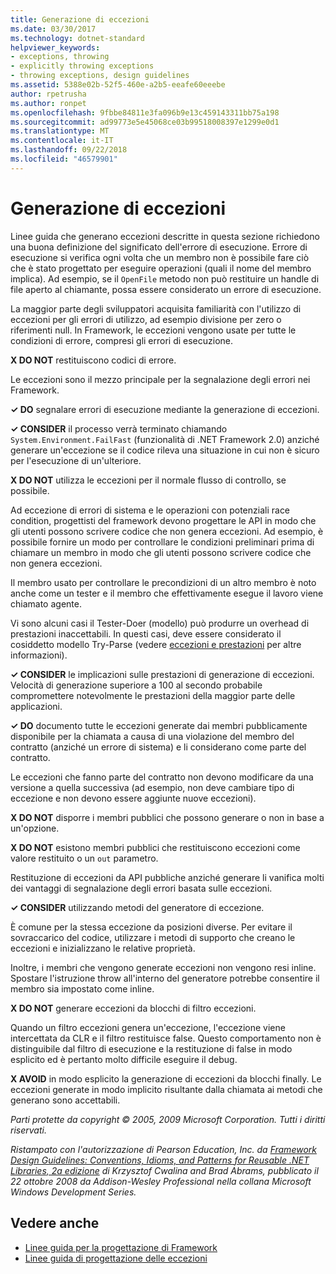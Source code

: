 ```yaml
---
title: Generazione di eccezioni
ms.date: 03/30/2017
ms.technology: dotnet-standard
helpviewer_keywords:
- exceptions, throwing
- explicitly throwing exceptions
- throwing exceptions, design guidelines
ms.assetid: 5388e02b-52f5-460e-a2b5-eeafe60eeebe
author: rpetrusha
ms.author: ronpet
ms.openlocfilehash: 9fbbe84811e3fa096b9e13c459143311bb75a198
ms.sourcegitcommit: ad99773e5e45068ce03b99518008397e1299e0d1
ms.translationtype: MT
ms.contentlocale: it-IT
ms.lasthandoff: 09/22/2018
ms.locfileid: "46579901"
---
```

# <a name="exception-throwing"></a>Generazione di eccezioni
Linee guida che generano eccezioni descritte in questa sezione richiedono una buona definizione del significato dell'errore di esecuzione. Errore di esecuzione si verifica ogni volta che un membro non è possibile fare ciò che è stato progettato per eseguire operazioni (quali il nome del membro implica). Ad esempio, se il `OpenFile` metodo non può restituire un handle di file aperto al chiamante, possa essere considerato un errore di esecuzione.  
  
 La maggior parte degli sviluppatori acquisita familiarità con l'utilizzo di eccezioni per gli errori di utilizzo, ad esempio divisione per zero o riferimenti null. In Framework, le eccezioni vengono usate per tutte le condizioni di errore, compresi gli errori di esecuzione.  
  
 **X DO NOT** restituiscono codici di errore.  
  
 Le eccezioni sono il mezzo principale per la segnalazione degli errori nei Framework.  
  
 **✓ DO** segnalare errori di esecuzione mediante la generazione di eccezioni.  
  
 **✓ CONSIDER** il processo verrà terminato chiamando `System.Environment.FailFast` (funzionalità di .NET Framework 2.0) anziché generare un'eccezione se il codice rileva una situazione in cui non è sicuro per l'esecuzione di un'ulteriore.  
  
 **X DO NOT** utilizza le eccezioni per il normale flusso di controllo, se possibile.  
  
 Ad eccezione di errori di sistema e le operazioni con potenziali race condition, progettisti del framework devono progettare le API in modo che gli utenti possono scrivere codice che non genera eccezioni. Ad esempio, è possibile fornire un modo per controllare le condizioni preliminari prima di chiamare un membro in modo che gli utenti possono scrivere codice che non genera eccezioni.  
  
 Il membro usato per controllare le precondizioni di un altro membro è noto anche come un tester e il membro che effettivamente esegue il lavoro viene chiamato agente.  
  
 Vi sono alcuni casi il Tester-Doer (modello) può produrre un overhead di prestazioni inaccettabili. In questi casi, deve essere considerato il cosiddetto modello Try-Parse (vedere [eccezioni e prestazioni](../../../docs/standard/design-guidelines/exceptions-and-performance.md) per altre informazioni).  
  
 **✓ CONSIDER** le implicazioni sulle prestazioni di generazione di eccezioni. Velocità di generazione superiore a 100 al secondo probabile compromettere notevolmente le prestazioni della maggior parte delle applicazioni.  
  
 **✓ DO** documento tutte le eccezioni generate dai membri pubblicamente disponibile per la chiamata a causa di una violazione del membro del contratto (anziché un errore di sistema) e li considerano come parte del contratto.  
  
 Le eccezioni che fanno parte del contratto non devono modificare da una versione a quella successiva (ad esempio, non deve cambiare tipo di eccezione e non devono essere aggiunte nuove eccezioni).  
  
 **X DO NOT** disporre i membri pubblici che possono generare o non in base a un'opzione.  
  
 **X DO NOT** esistono membri pubblici che restituiscono eccezioni come valore restituito o un `out` parametro.  
  
 Restituzione di eccezioni da API pubbliche anziché generare li vanifica molti dei vantaggi di segnalazione degli errori basata sulle eccezioni.  
  
 **✓ CONSIDER** utilizzando metodi del generatore di eccezione.  
  
 È comune per la stessa eccezione da posizioni diverse. Per evitare il sovraccarico del codice, utilizzare i metodi di supporto che creano le eccezioni e inizializzano le relative proprietà.  
  
 Inoltre, i membri che vengono generate eccezioni non vengono resi inline. Spostare l'istruzione throw all'interno del generatore potrebbe consentire il membro sia impostato come inline.  
  
 **X DO NOT** generare eccezioni da blocchi di filtro eccezioni.  
  
 Quando un filtro eccezioni genera un'eccezione, l'eccezione viene intercettata da CLR e il filtro restituisce false. Questo comportamento non è distinguibile dal filtro di esecuzione e la restituzione di false in modo esplicito ed è pertanto molto difficile eseguire il debug.  
  
 **X AVOID** in modo esplicito la generazione di eccezioni da blocchi finally. Le eccezioni generate in modo implicito risultante dalla chiamata ai metodi che generano sono accettabili.  
  
 *Parti protette da copyright © 2005, 2009 Microsoft Corporation. Tutti i diritti riservati.*  
  
 *Ristampato con l'autorizzazione di Pearson Education, Inc. da [Framework Design Guidelines: Conventions, Idioms, and Patterns for Reusable .NET Libraries, 2a edizione](https://www.informit.com/store/framework-design-guidelines-conventions-idioms-and-9780321545619) di Krzysztof Cwalina and Brad Abrams, pubblicato il 22 ottobre 2008 da Addison-Wesley Professional nella collana Microsoft Windows Development Series.*  
  
## <a name="see-also"></a>Vedere anche

- [Linee guida per la progettazione di Framework](../../../docs/standard/design-guidelines/index.md)  
- [Linee guida di progettazione delle eccezioni](../../../docs/standard/design-guidelines/exceptions.md)
